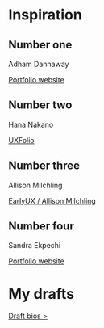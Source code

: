 # Inspiration

## Number one
Adham Dannaway

[Portfolio website](https://www.adhamdannaway.com/about)

## Number two
Hana Nakano

[UXFolio](https://uxfol.io/p/hnakano/about)

## Number three
Allison Milchling

[EarlyUX / Allison Milchling](https://www.earlyux.com/)

## Number four
Sandra Ekpechi

[Portfolio website](https://www.sandraekpechi.com/)

# My drafts
[Draft bios >](Index.md)
